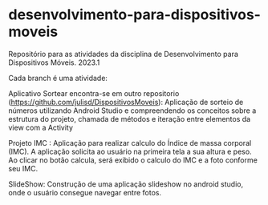 # desenvolvimento-para-dispositivos-moveis
Repositório para as atividades da disciplina de Desenvolvimento para Dispositivos Móveis. 2023.1

Cada branch é uma atividade:

Aplicativo Sortear encontra-se em outro repositorio (https://github.com/julisd/DispositivosMoveis): Aplicação de sorteio de números utilizando Android Studio e compreendendo os conceitos sobre a estrutura do projeto, chamada de métodos e iteração entre elementos da view com a Activity

Projeto IMC : Aplicação para realizar calculo do Índice de massa corporal (IMC). A aplicação solicita ao usuário na primeira tela a sua altura e peso. Ao clicar no botão calcula, será exibido o calculo do IMC e a foto conforme seu IMC.

SlideShow: Construção de uma aplicação slideshow no android studio, onde o usuário consegue navegar entre fotos.
